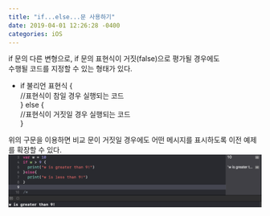 ```yaml
---
title: "if...else...문 사용하기"
date: 2019-04-01 12:26:28 -0400
categories: iOS
---
```

if 문의 다른 변형으로, if 문의 표현식이 거짓(false)으로 평가될 경우에도
<br>
수행될 코드를 지정할 수 있는 형태가 있다.
<br>
- if 불리언 표현식 {<br>
//표현식이 참일 경우 실행되는 코드<br>
} else {<br>
//표현식이 거짓일 경우 실행되는 코드<br>
}

위의 구문을 이용하면 비교 문이 거짓일 경우에도 어떤 메시지를 표시하도록 이전 예제를 확장할 수 있다.
![if-else](/img/if-else.png)
